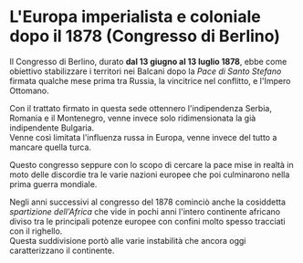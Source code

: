 # L'Europa imperialista e coloniale dopo il 1878 (Congresso di Berlino)

Il Congresso di Berlino, durato **dal 13 giugno al 13 luglio 1878**, ebbe come
obiettivo stabilizzare i territori nei Balcani dopo la *Pace di Santo Stefano*
firmata qualche mese prima tra Russia, la vincitrice nel conflitto, e l'Impero
Ottomano.

Con il trattato firmato in questa sede ottennero l'indipendenza Serbia, Romania
e il Montenegro, venne invece solo ridimensionata la già indipendente Bulgaria.\
Venne così limitata l'influenza russa in Europa, venne invece del tutto a
mancare quella turca.

Questo congresso seppure con lo scopo di cercare la pace mise in realtà in moto
delle discordie tra le varie nazioni europee che poi culminarono nella prima
guerra mondiale.

Negli anni successivi al congresso del 1878 cominciò anche la cosiddetta
*spartizione dell'Africa* che vide in pochi anni l'intero continente africano
diviso tra le principali potenze europee con confini molto spesso tracciati con
il righello.\
Questa suddivisione portò alle varie instabilità che ancora oggi caratterizzano
il continente.
